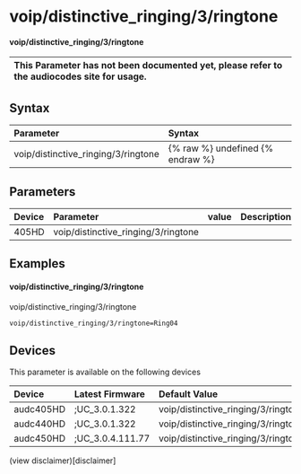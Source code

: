 ﻿---
description: voip/distinctive_ringing/3/ringtone
search: false
---

# voip/distinctive_ringing/3/ringtone

#### voip/distinctive_ringing/3/ringtone


| This Parameter has not been documented yet, please refer to the audiocodes site for usage.  |
| :--- |

## Syntax
| Parameter | Syntax |
| :--- | :--- |
|voip/distinctive_ringing/3/ringtone | {% raw %} undefined {% endraw %} |

## Parameters
|Device|Parameter|value|Description|
|:---|:---|:---|:---|
| 405HD | voip/distinctive_ringing/3/ringtone |  |  |

## Examples
#### voip/distinctive_ringing/3/ringtone

voip/distinctive_ringing/3/ringtone

```
voip/distinctive_ringing/3/ringtone=Ring04
```

## Devices
This parameter is available on the following devices

| Device | Latest Firmware | Default Value |
|:---|:---|:---|
| audc405HD | ;UC_3.0.1.322 | voip/distinctive_ringing/3/ringtone=Ring04 
| audc440HD | ;UC_3.0.1.322 | voip/distinctive_ringing/3/ringtone=Ring04 
| audc450HD | ;UC_3.0.4.111.77 | voip/distinctive_ringing/3/ringtone=Ring04 

(view disclaimer)[disclaimer]

